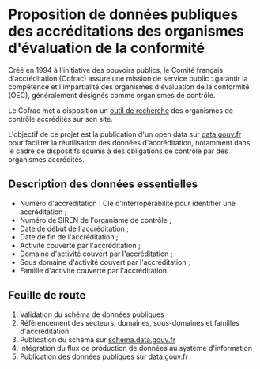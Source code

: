 # Proposition de données publiques des accréditations des organismes d'évaluation de la conformité

Créé en 1994 à l'initiative des pouvoirs publics, le Comité français d'accréditation (Cofrac) assure une mission de service public : garantir la compétence et l'impartialité des organismes d'évaluation de la conformité (OEC), généralement désignés comme organismes de contrôle.

Le Cofrac met a disposition un [outil de recherche](https://tools.cofrac.fr/fr/easysearch) des organismes de contrôle accrédités sur son site.

L'objectif de ce projet est la publication d'un open data sur [data.gouv.fr](https://www.data.gouv.fr/fr/) pour faciliter la réutilisation des données d'accréditation, notamment dans le cadre de dispositifs soumis à des obligations de contrôle par des organismes accrédités.

## Description des données essentielles

- Numéro d'accréditation : Clé d'interropérabilité pour identifier une accréditation ;
- Numéro de SIREN de l'organisme de contrôle ;
- Date de début de l'accréditation ;
- Date de fin de l'accréditation ;
- Activité couverte par l'accréditation ;
- Domaine d'activité couvert par l'accréditation ;
- Sous domaine d'activité couvert par l'accréditation ;
- Famille d'activité couverte par l'accréditation.

## Feuille de route

1. Validation du schéma de données publiques
2. Référencement des secteurs, domaines, sous-domaines et familles d'accréditation
3. Publication du schéma sur [schema.data.gouv.fr](https://schema.data.gouv.fr/)
4. Intégration du flux de production de données au système d'information
5. Publication des données publiques sur [data.gouv.fr](https://data.gouv.fr/)
